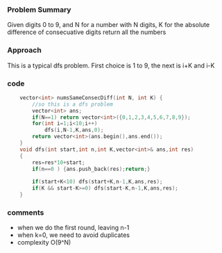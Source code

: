### Problem Summary
Given digits 0 to 9, and N for a number with N digits, K for the absolute difference of consecuative digits
return all the numbers

### Approach
This is a typical dfs problem. First choice is 1 to 9, the next is i+K and i-K

### code
```cpp
    vector<int> numsSameConsecDiff(int N, int K) {
        //so this is a dfs problem
        vector<int> ans;
        if(N==1) return vector<int>({0,1,2,3,4,5,6,7,8,9});
        for(int i=1;i<10;i++)
            dfs(i,N-1,K,ans,0);
        return vector<int>(ans.begin(),ans.end());
    }
    void dfs(int start,int n,int K,vector<int>& ans,int res)
    {
        res=res*10+start;                
        if(n==0 ) {ans.push_back(res);return;}
     
        if(start+K<10) dfs(start+K,n-1,K,ans,res);
        if(K && start-K>=0) dfs(start-K,n-1,K,ans,res);
    }
```

### comments
- when we do the first round, leaving n-1
- when k=0, we need to avoid duplicates
- complexity O(9^N)
